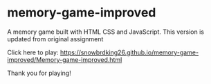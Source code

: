 # memory-game-improved

A memory game built with HTML CSS and JavaScript. This version is updated from original assignment

Click here to play:
https://snowbrdking26.github.io/memory-game-improved/Memory-game-improved.html

Thank you for playing!


